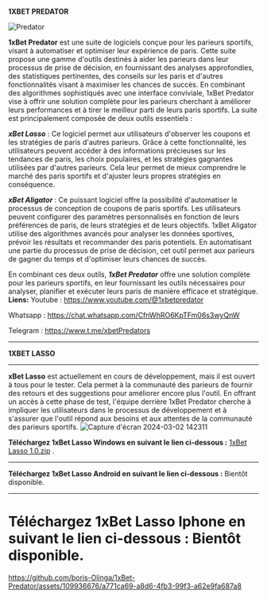 
**1XBET PREDATOR**

![Predator](https://github.com/boris-Olinga/1xBet-Predator/assets/109936676/d9dbb23a-c7f6-42a6-9c34-267e23e91714)

**1xBet Predator** est une suite de logiciels conçue pour les parieurs sportifs, visant à automatiser et optimiser leur expérience de paris. Cette suite propose une gamme d'outils destinés à aider les parieurs dans leur processus de prise de décision, en fournissant des analyses approfondies, des statistiques pertinentes, des conseils sur les paris et d'autres fonctionnalités visant à maximiser les chances de succès. En combinant des algorithmes sophistiqués avec une interface conviviale, 1xBet Predator vise à offrir une solution complète pour les parieurs cherchant à améliorer leurs performances et à tirer le meilleur parti de leurs paris sportifs.
La suite est principalement composée de deux outils essentiels :

***xBet Lasso*** : Ce logiciel permet aux utilisateurs d'observer les coupons et les stratégies de paris d'autres parieurs. Grâce à cette fonctionnalité, les utilisateurs peuvent accéder à des informations précieuses sur les tendances de paris, les choix populaires, et les stratégies gagnantes utilisées par d'autres parieurs. Cela leur permet de mieux comprendre le marché des paris sportifs et d'ajuster leurs propres stratégies en conséquence.

***xBet Aligator*** : Ce puissant logiciel offre la possibilité d'automatiser le processus de conception de coupons de paris sportifs. Les utilisateurs peuvent configurer des paramètres personnalisés en fonction de leurs préférences de paris, de leurs stratégies et de leurs objectifs. 1xBet Aligator utilise des algorithmes avancés pour analyser les données sportives, prévoir les résultats et recommander des paris potentiels. En automatisant une partie du processus de prise de décision, cet outil permet aux parieurs de gagner du temps et d'optimiser leurs chances de succès.

En combinant ces deux outils, ***1xBet Predator*** offre une solution complète pour les parieurs sportifs, en leur fournissant les outils nécessaires pour analyser, planifier et exécuter leurs paris de manière efficace et stratégique.
**Liens:**
Youtube : https://www.youtube.com/@1xbetpredator

Whatsapp : https://chat.whatsapp.com/CfnWhRO6KpTFm06s3wyQnW

Telegram : https://www.t.me/xbetPredators

______________________________________________________________________________________________________________________________________________________________________________________

**1XBET LASSO**

______________________________________________________________________________________________________________________________________________________________________________________
****xBet Lasso**** est actuellement en cours de développement, mais il est ouvert à tous pour le tester. Cela permet à la communauté des parieurs de fournir des retours et des suggestions pour améliorer encore plus l'outil. En offrant un accès à cette phase de test, l'équipe derrière 1xBet Predator cherche à impliquer les utilisateurs dans le processus de développement et à s'assurer que l'outil répond aux besoins et aux attentes de la communauté des parieurs sportifs.
![Capture d'écran 2024-03-02 142311](https://github.com/boris-Olinga/1xBet-Predator/assets/109936676/9ed07c46-5adb-4241-824a-8682be8966b9)

**Téléchargez 1xBet Lasso Windows en suivant le lien ci-dessous :** [1xBet Lasso 1.0.zip](https://github.com/boris-Olinga/1xBet-Predator/files/14473165/1xBet.Lasso.1.0.zip)
 .


_______________________________________________________________________________________________________________
**Téléchargez 1xBet Lasso Android  en suivant le lien ci-dessous :** Bientôt disponible.
_______________________________________________________________________________________________________________
**Téléchargez 1xBet Lasso Iphone  en suivant le lien ci-dessous :**  Bientôt disponible.
===============================================================================================================




https://github.com/boris-Olinga/1xBet-Predator/assets/109936676/a771ca69-a8d6-4fb3-99f3-a62e9fa687a8

